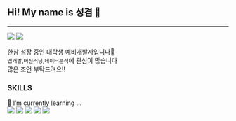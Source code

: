 ## Hi! My name is 성겸 👋
---
<img src="https://img.shields.io/badge/sungkyum1@naver.com-03C75A?style=flat-square&logo=Naver&logoColor=white"/> <img src="https://img.shields.io/badge/https://velog.io/@ksk0605-20C997?style=flat-square&logo=Velog&logoColor=white"/>

한참 성장 중인 대학생 예비개발자입니다👶  
`앱개발`,`머신러닝`,`데이터분석`에 관심이 많습니다  
많은 조언 부탁드려요!!

### SKILLS
🌱 I’m currently learning ...  
<img src="https://img.shields.io/badge/Android-3DDC84?style=flat-square&logo=Android&logoColor=white"/>
<img src="https://img.shields.io/badge/React Native-61DAFB?style=flat-square&logo=React&logoColor=white"/>
<img src="https://img.shields.io/badge/Tensorflow-FF6F00?style=flat-square&logo=Tensorflow&logoColor=white"/>
<img src="https://img.shields.io/badge/Python-3776AB?style=flat-square&logo=Python&logoColor=white"/>
<img src="https://img.shields.io/badge/Javascript-F7DF1E?style=flat-square&logo=Javascript&logoColor=white"/>


<!--
**ksk0605/ksk0605** is a ✨ _special_ ✨ repository because its `README.md` (this file) appears on your GitHub profile.

Here are some ideas to get you started:

- 🔭 I’m currently working on ...
- 🌱 I’m currently learning ...
- 👯 I’m looking to collaborate on ...
- 🤔 I’m looking for help with ...
- 💬 Ask me about ...
- 📫 How to reach me: ...
- 😄 Pronouns: ...
- ⚡ Fun fact: ...
-->

